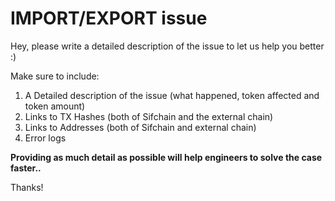 # IMPORT/EXPORT issue 

Hey, please write a detailed description of the issue to let us help you better :)

Make sure to include:
1) A Detailed description of the issue (what happened, token affected and token amount)
2) Links to TX Hashes (both of Sifchain and the external chain)
3) Links to Addresses (both of Sifchain and external chain)
4) Error logs

**Providing as much detail as possible will help engineers to solve the case faster..**

Thanks!
